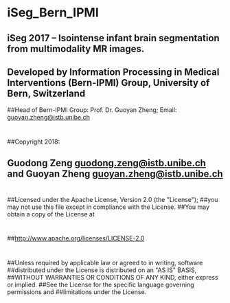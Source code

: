 # iSeg_Bern_IPMI
## iSeg 2017 – Isointense infant brain segmentation from multimodality MR images.
## Developed by Information Processing in Medical Interventions (Bern-IPMI) Group, University of Bern, Switzerland
##Head of Bern-IPMI Group: Prof. Dr. Guoyan Zheng; Email: guoyan.zheng@istb.unibe.ch
#
##Copyright 2018:
##               Guodong Zeng guodong.zeng@istb.unibe.ch and Guoyan Zheng guoyan.zheng@istb.unibe.ch
#
##Licensed under the Apache License, Version 2.0 (the "License");
##you may not use this file except in compliance with the License.
##You may obtain a copy of the License at
#
##http://www.apache.org/licenses/LICENSE-2.0
#
##Unless required by applicable law or agreed to in writing, software
##distributed under the License is distributed on an "AS IS" BASIS,
##WITHOUT WARRANTIES OR CONDITIONS OF ANY KIND, either express or implied.
##See the License for the specific language governing permissions and
##limitations under the License.
#
